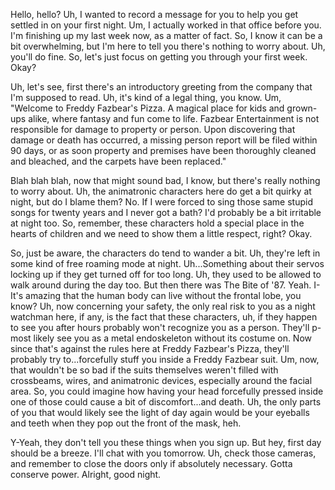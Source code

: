 Hello, hello? Uh, I wanted to record a message for you to help you get settled in on your first night. Um, I actually worked in that office before you. I'm finishing up my last week now, as a matter of fact. So, I know it can be a bit overwhelming, but I'm here to tell you there's nothing to worry about. Uh, you'll do fine. So, let's just focus on getting you through your first week. Okay?

Uh, let's see, first there's an introductory greeting from the company that I'm supposed to read. Uh, it's kind of a legal thing, you know. Um, "Welcome to Freddy Fazbear's Pizza. A magical place for kids and grown-ups alike, where fantasy and fun come to life. Fazbear Entertainment is not responsible for damage to property or person. Upon discovering that damage or death has occurred, a missing person report will be filed within 90 days, or as soon property and premises have been thoroughly cleaned and bleached, and the carpets have been replaced."

Blah blah blah, now that might sound bad, I know, but there's really nothing to worry about. Uh, the animatronic characters here do get a bit quirky at night, but do I blame them? No. If I were forced to sing those same stupid songs for twenty years and I never got a bath? I'd probably be a bit irritable at night too. So, remember, these characters hold a special place in the hearts of children and we need to show them a little respect, right? Okay.

So, just be aware, the characters do tend to wander a bit. Uh, they're left in some kind of free roaming mode at night. Uh...Something about their servos locking up if they get turned off for too long. Uh, they used to be allowed to walk around during the day too. But then there was The Bite of '87. Yeah. I-It's amazing that the human body can live without the frontal lobe, you know? Uh, now concerning your safety, the only real risk to you as a night watchman here, if any, is the fact that these characters, uh, if they happen to see you after hours probably won't recognize you as a person. They'll p-most likely see you as a metal endoskeleton without its costume on. Now since that's against the rules here at Freddy Fazbear's Pizza, they'll probably try to...forcefully stuff you inside a Freddy Fazbear suit. Um, now, that wouldn't be so bad if the suits themselves weren't filled with crossbeams, wires, and animatronic devices, especially around the facial area. So, you could imagine how having your head forcefully pressed inside one of those could cause a bit of discomfort...and death. Uh, the only parts of you that would likely see the light of day again would be your eyeballs and teeth when they pop out the front of the mask, heh.

Y-Yeah, they don't tell you these things when you sign up. But hey, first day should be a breeze. I'll chat with you tomorrow. Uh, check those cameras, and remember to close the doors only if absolutely necessary. Gotta conserve power. Alright, good night.
